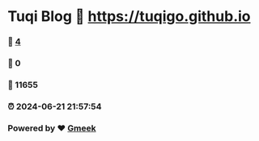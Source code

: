# Tuqi Blog :link: https://tuqigo.github.io 
### :page_facing_up: [4](https://tuqigo.github.io/tag.html) 
### :speech_balloon: 0 
### :hibiscus: 11655 
### :alarm_clock: 2024-06-21 21:57:54 
### Powered by :heart: [Gmeek](https://github.com/Meekdai/Gmeek)

